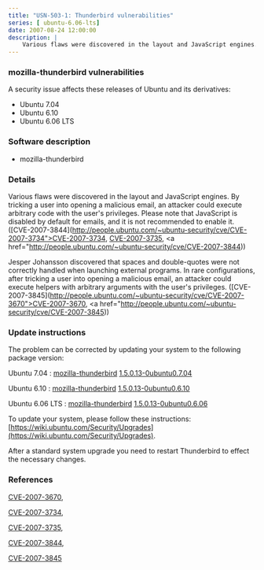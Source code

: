 ```yaml
---
title: "USN-503-1: Thunderbird vulnerabilities"
series: [ ubuntu-6.06-lts]
date: 2007-08-24 12:00:00
description: |
    Various flaws were discovered in the layout and JavaScript engines. By tricking a user into opening a malicious email, an attacker could execute arbitrary code with the user&#39;s privileges. Please note that JavaScript is disabled by default for emails, and it is not recommended to enable it. ([CVE-2007-3844](http://people.ubuntu.com/~ubuntu-security/cve/CVE-2007-3734">CVE-2007-3734</a>, <a href="http://people.ubuntu.com/~ubuntu-security/cve/CVE-2007-3735">CVE-2007-3735</a>, <a href="http://people.ubuntu.com/~ubuntu-security/cve/CVE-2007-3844))
--- 
```

 
### mozilla-thunderbird vulnerabilities

A security issue affects these releases of Ubuntu and its derivatives:

* Ubuntu 7.04
* Ubuntu 6.10
* Ubuntu 6.06 LTS

### Software description

* mozilla-thunderbird 

### Details

Various flaws were discovered in the layout and JavaScript engines. By tricking a user into opening a malicious email, an attacker could execute arbitrary code with the user&#39;s privileges. Please note that JavaScript is disabled by default for emails, and it is not recommended to enable it. ([CVE-2007-3844](http://people.ubuntu.com/~ubuntu-security/cve/CVE-2007-3734">CVE-2007-3734</a>, <a href="http://people.ubuntu.com/~ubuntu-security/cve/CVE-2007-3735">CVE-2007-3735</a>, <a href="http://people.ubuntu.com/~ubuntu-security/cve/CVE-2007-3844))

Jesper Johansson discovered that spaces and double-quotes were not correctly handled when launching external programs. In rare configurations, after tricking a user into opening a malicious email, an attacker could execute helpers with arbitrary arguments with the user&#39;s privileges. ([CVE-2007-3845](http://people.ubuntu.com/~ubuntu-security/cve/CVE-2007-3670">CVE-2007-3670</a>, <a href="http://people.ubuntu.com/~ubuntu-security/cve/CVE-2007-3845)) 

### Update instructions

The problem can be corrected by updating your system to the following package version:

Ubuntu 7.04
 : [mozilla-thunderbird](https://launchpad.net/ubuntu/+source/mozilla-thunderbird) <span> [1.5.0.13-0ubuntu0.7.04](https://launchpad.net/ubuntu/+source/mozilla-thunderbird/1.5.0.13-0ubuntu0.7.04) </span> 

Ubuntu 6.10
 : [mozilla-thunderbird](https://launchpad.net/ubuntu/+source/mozilla-thunderbird) <span> [1.5.0.13-0ubuntu0.6.10](https://launchpad.net/ubuntu/+source/mozilla-thunderbird/1.5.0.13-0ubuntu0.6.10) </span> 

Ubuntu 6.06 LTS
 : [mozilla-thunderbird](https://launchpad.net/ubuntu/+source/mozilla-thunderbird) <span> [1.5.0.13-0ubuntu0.6.06](https://launchpad.net/ubuntu/+source/mozilla-thunderbird/1.5.0.13-0ubuntu0.6.06) </span> 

To update your system, please follow these instructions: [https://wiki.ubuntu.com/Security/Upgrades](https://wiki.ubuntu.com/Security/Upgrades).

After a standard system upgrade you need to restart Thunderbird to effect the necessary changes. 

### References

 [CVE-2007-3670](http://people.ubuntu.com/~ubuntu-security/cve/CVE-2007-3670), 

 [CVE-2007-3734](http://people.ubuntu.com/~ubuntu-security/cve/CVE-2007-3734), 

 [CVE-2007-3735](http://people.ubuntu.com/~ubuntu-security/cve/CVE-2007-3735), 

 [CVE-2007-3844](http://people.ubuntu.com/~ubuntu-security/cve/CVE-2007-3844), 

 [CVE-2007-3845](http://people.ubuntu.com/~ubuntu-security/cve/CVE-2007-3845)
 
